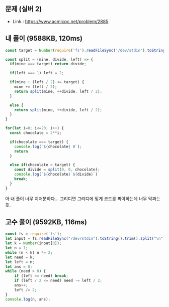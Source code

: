 ## 문제 (실버 2)  

- Link : https://www.acmicpc.net/problem/2885  


## 내 풀이 (9588KB, 120ms)  

```javascript
const target = Number(require('fs').readFileSync('/dev/stdin').toString().trim());

const split = (mine, divide, left) => {
  if(mine === target) return divide;

  if(left === 1) left = 2;

  if(mine + (left / 2) <= target) {
    mine += (left / 2);
    return split(mine, ++divide, left / 2);
  }

  else {
    return split(mine, ++divide, left / 2);
  }
}

for(let i=0; i<=20; i++) {
  const chocolate = 2**i;

  if(chocolate === target) {
    console.log(`${chocolate} 0`);
    return
  }

  else if(chocolate > target) {
    const divide = split(0, 0, chocolate);
    console.log(`${chocolate} ${divide}`)
    break;
  }
}
```

아 내 풀이 너무 지저분하다...
그리디면 그리디에 맞게 코드를 짜야하는데 너무 막짜는듯.


## 고수 풀이 (9592KB, 116ms)

```js
const fs = require('fs');
let input = fs.readFileSync("/dev/stdin").toString().trim().split("\n");
let k = Number(input[0]);
let n = 1;
while (n < k) n *= 2;
let need = k;
let left = n;
let ans = 0;
while (need > 0) {
    if (left == need) break;
    if (left / 2 <= need) need -= left / 2;
    ans++;
    left /= 2;
}
console.log(n, ans);
```
